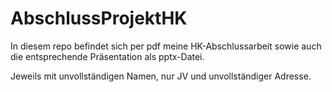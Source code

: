 # AbschlussProjektHK

In diesem repo befindet sich per pdf meine HK-Abschlussarbeit sowie auch die entsprechende Präsentation als pptx-Datei.

Jeweils mit unvollständigen Namen, nur JV und unvollständiger Adresse.
